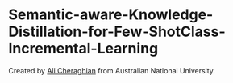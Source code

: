 # Semantic-aware-Knowledge-Distillation-for-Few-ShotClass-Incremental-Learning


Created by [Ali Cheraghian](https://scholar.google.com/citations?user=QT0EXIkAAAAJ&hl=en) from Australian National University.

